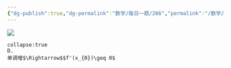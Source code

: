 ```yaml
---
{"dg-publish":true,"dg-permalink":"数学/每日一题/266","permalink":"/数学/每日一题/266/","dgHomeLink":true,"dgPassFrontmatter":false}
---
```



![](https://mmbiz.qpic.cn/mmbiz_png/QVficiaYicXqN0337MiaDyHr9dibI4TPVPQSiaXIJKQByRL7RAoqYQApkUh3H6Ohw98NfmDsB1Qy99gANTkVOcHZgib9A/640?wx_fmt=png&wxfrom=5&wx_lazy=1&wx_co=1)

```ad-ans
collapse:true
D.
单调增$\Rightarrow$$f'(x_{0})\geq 0$
```
